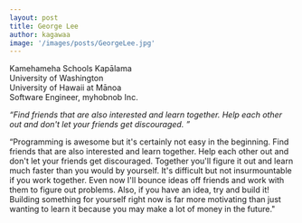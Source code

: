 ```yaml
---
layout: post
title: George Lee
author: kagawaa
image: '/images/posts/GeorgeLee.jpg'
---
```


Kamehameha Schools Kapālama  
University of Washington  
University of Hawaii at Mānoa  
Software Engineer, myhobnob Inc.  

*“Find friends that are also interested and learn together. Help each other out and don't let your friends get discouraged. ”*

“Programming is awesome but it's certainly not easy in the beginning. Find friends that are also interested and learn together. Help each other out and don't let your friends get discouraged. Together you'll figure it out and learn much faster than you would by yourself. It's difficult but not insurmountable if you work together. Even now I'll bounce ideas off friends and work with them to figure out problems.
Also, if you have an idea, try and build it! Building something for yourself right now is far more motivating than just wanting to learn it because you may make a lot of money in the future."